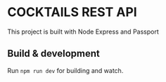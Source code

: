 # COCKTAILS REST API

This project is built with Node Express and Passport

## Build & development

Run `npm run dev` for building and watch.
